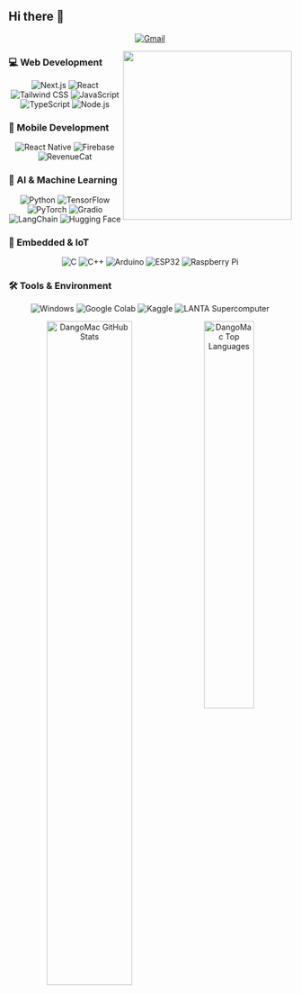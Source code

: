 ## Hi there 👋
<p align="center">
  <a href="mailto:dungmachoo@gmail.com" target="_blank">
    <img src="https://img.shields.io/badge/Gmail-c14438.svg?&style=flat-square&logo=gmail&logoColor=white" alt="Gmail">
  </a>
</p> 

<img align="right" src="https://github.com/user-attachments/assets/64b756e6-85ce-45dd-a14f-e1125fdf7786" width="300" />

### 💻 Web Development

<p align="center">
  <img alt="Next.js" src="https://img.shields.io/badge/Next.js-000000?style=flat-square&logo=next.js&logoColor=white">
  <img alt="React" src="https://img.shields.io/badge/React-20232A?style=flat-square&logo=react&logoColor=61DAFB">
  <img alt="Tailwind CSS" src="https://img.shields.io/badge/Tailwind_CSS-38B2AC?style=flat-square&logo=tailwind-css&logoColor=white">
  <img alt="JavaScript" src="https://img.shields.io/badge/JavaScript-F7DF1E?style=flat-square&logo=javascript&logoColor=black">
  <img alt="TypeScript" src="https://img.shields.io/badge/TypeScript-3178C6?style=flat-square&logo=typescript&logoColor=white">
  <img alt="Node.js" src="https://img.shields.io/badge/Node.js-339933?style=flat-square&logo=node.js&logoColor=white">
</p>



### 📱 Mobile Development

<p align="center">
  <img alt="React Native" src="https://img.shields.io/badge/React_Native-282C34?style=flat-square&logo=react&logoColor=61DAFB">
  <img alt="Firebase" src="https://img.shields.io/badge/Firebase-FFCA28?style=flat-square&logo=firebase&logoColor=black">
  <img alt="RevenueCat" src="https://img.shields.io/badge/RevenueCat-9050FF?style=flat-square&logo=money&logoColor=white">
</p>



### 🤖 AI & Machine Learning

<p align="center">
  <img alt="Python" src="https://img.shields.io/badge/Python-3776AB?style=flat-square&logo=python&logoColor=white">
  <img alt="TensorFlow" src="https://img.shields.io/badge/TensorFlow-FF6F00?style=flat-square&logo=tensorflow&logoColor=white">
  <img alt="PyTorch" src="https://img.shields.io/badge/PyTorch-EE4C2C?style=flat-square&logo=pytorch&logoColor=white">
  <img alt="Gradio" src="https://img.shields.io/badge/Gradio-FF4D67?style=flat-square&logo=gradio&logoColor=white">
  <img alt="LangChain" src="https://img.shields.io/badge/LangChain-2F2F2F?style=flat-square&logo=langchain&logoColor=00FFAA">
  <img alt="Hugging Face" src="https://img.shields.io/badge/HuggingFace-FCC624?style=flat-square&logo=huggingface&logoColor=black">
</p>



### 📡 Embedded & IoT

<p align="center">
  <img alt="C" src="https://img.shields.io/badge/C-00599C?style=flat-square&logo=c&logoColor=white">
  <img alt="C++" src="https://img.shields.io/badge/C++-00599C?style=flat-square&logo=c%2b%2b&logoColor=white">
  <img alt="Arduino" src="https://img.shields.io/badge/Arduino-00979D?style=flat-square&logo=arduino&logoColor=white">
  <img alt="ESP32" src="https://img.shields.io/badge/ESP32-000000?style=flat-square&logo=esphome&logoColor=white">
  <img alt="Raspberry Pi" src="https://img.shields.io/badge/Raspberry_Pi-C51A4A?style=flat-square&logo=raspberry-pi&logoColor=white">
</p>



### 🛠️ Tools & Environment

<p align="center">
  <img alt="Windows" src="https://img.shields.io/badge/Windows-0078D6?style=flat-square&logo=windows&logoColor=white">
  <img alt="Google Colab" src="https://img.shields.io/badge/Google_Colab-F9AB00?style=flat-square&logo=google-colab&logoColor=black">
  <img alt="Kaggle" src="https://img.shields.io/badge/Kaggle-20BEFF?style=flat-square&logo=kaggle&logoColor=white">
  <img alt="LANTA Supercomputer" src="https://img.shields.io/badge/LANTA-HPC-blueviolet?style=flat-square&logo=server&logoColor=white">
</p>

<p align="center">
  <img 
    src="https://github-readme-stats.vercel.app/api?username=DangoMac&count_private=true&show_icons=true&theme=dark"
    alt="DangoMac GitHub Stats"
    width="55%" 
    style="display: inline-block; vertical-align: top;" 
  />
  <img 
    src="https://github-readme-stats.vercel.app/api/top-langs/?username=DangoMac&layout=compact&theme=dark&langs_count=6"
    alt="DangoMac Top Languages"
    width="42%" 
    style="display: inline-block; vertical-align: top;" 
  />
</p>








